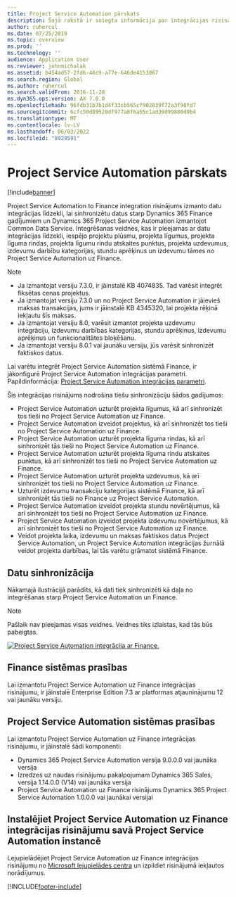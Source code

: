 ```yaml
---
title: Project Service Automation pārskats
description: Šajā rakstā ir sniegta informācija par integrācijas risinājumu Dynamics 365 Finance Dynamics 365 Project Service Automation.
author: ruhercul
ms.date: 07/25/2019
ms.topic: overview
ms.prod: ''
ms.technology: ''
audience: Application User
ms.reviewer: johnmichalak
ms.assetid: b454ad57-2fd6-46c9-a77e-646de4153067
ms.search.region: Global
ms.author: ruhercul
ms.search.validFrom: 2016-11-28
ms.dyn365.ops.version: AX 7.0.0
ms.openlocfilehash: 96fdb31b7b1d4f33cb565cf902039f72a3f90fd7
ms.sourcegitcommit: 6cfc50d89528df977a8f6a55c1ad39d99800d9b4
ms.translationtype: MT
ms.contentlocale: lv-LV
ms.lasthandoff: 06/03/2022
ms.locfileid: "8929591"
---
```

# <a name="project-service-automation-overview"></a>Project Service Automation pārskats

[!include[banner](../includes/banner.md)]


Project Service Automation to Finance integration risinājums izmanto datu integrācijas līdzekli, lai sinhronizētu datus starp Dynamics 365 Finance gadījumiem un Dynamics 365 Project Service Automation izmantojot Common Data Service. Integrēšanas veidnes, kas ir pieejamas ar datu integrācijas līdzekli, iespējo projektu plūsmu, projekta līgumus, projekta līguma rindas, projekta līgumu rindu atskaites punktus, projekta uzdevumus, izdevumu darbību kategorijas, stundu aprēķinus un izdevumu tāmes no Project Service Automation uz Finance.

> [!NOTE]
> - Ja izmantojat versiju 7.3.0, ir jāinstalē KB 4074835. Tad varēsit integrēt fiksētas cenas projektus.
> - Ja izmantojat versiju 7.3.0 un no Project Service Automation ir jāievieš maksas transakcijas, jums ir jāinstalē KB 4345320, lai projekta rēķinā iekļautu šīs maksas.
> - Ja izmantojat versiju 8.0, varēsit izmantot projekta uzdevumu integrāciju, izdevumu darbības kategorijas, stundu aprēķinus, izdevumu aprēķinus un funkcionalitātes bloķēšanu.
> - Ja izmantojat versiju 8.0.1 vai jaunāku versiju, jūs varēsit sinhronizēt faktiskos datus.

Lai varētu integrēt Project Service Automation sistēmā Finance, ir jākonfigurē Project Service Automation integrācijas parametri. Papildinformācija: [Project Service Automation integrācijas parametri](PSA-parameters.md).

Šis integrācijas risinājums nodrošina tiešu sinhronizāciju šādos gadījumos:

- Project Service Automation uzturēt projekta līgumus, kā arī sinhronizēt tos tieši no Project Service Automation uz Finance.
- Project Service Automation izveidot projektus, kā arī sinhronizēt tos tieši no Project Service Automation uz Finance.
- Project Service Automation uzturēt projekta līguma rindas, kā arī sinhronizēt tās tieši no Project Service Automation uz Finance.
- Project Service Automation uzturēt projekta līguma rindu atskaites punktus, kā arī sinhronizēt tos tieši no Project Service Automation uz Finance.
- Project Service Automation uzturēt projekta uzdevumus, kā arī sinhronizēt tos tieši no Project Service Automation uz Finance.
- Uzturēt izdevumu transakciju kategorijas sistēmā Finance, kā arī sinhronizēt tās tieši no Finance uz Project Service Automation.
- Project Service Automation izveidot projekta stundu novērtējumus, kā arī sinhronizēt tos tieši no Project Service Automation uz Finance.
- Project Service Automation izveidot projekta izdevumu novērtējumus, kā arī sinhronizēt tos tieši no Project Service Automation uz Finance.
- Veidot projekta laika, izdevumu un maksas faktiskos datus Project Service Automation, un Project Service Automation integrācijas žurnālā veidot projekta darbības, lai tās varētu grāmatot sistēmā Finance.

## <a name="data-synchronization"></a>Datu sinhronizācija

Nākamajā ilustrācijā parādīts, kā dati tiek sinhronizēti kā daļa no integrēšanas starp Project Service Automation un Finance.

> [!NOTE]
> Pašlaik nav pieejamas visas veidnes. Veidnes tiks izlaistas, kad tās būs pabeigtas.

[![Project Service Automation integrācija ar Finance.](./media/PSA-integration.png)](./media/PSA-integration.png)

## <a name="system-requirements-for-finance"></a>Finance sistēmas prasības

Lai izmantotu Project Service Automation uz Finance integrācijas risinājumu, ir jāinstalē Enterprise Edition 7.3 ar platformas atjauninājumu 12 vai jaunāku versiju.

## <a name="system-requirements-for-project-service-automation"></a>Project Service Automation sistēmas prasības

Lai izmantotu Project Service Automation uz Finance integrācijas risinājumu, ir jāinstalē šādi komponenti:

- Dynamics 365 Project Service Automation versija 9.0.0.0 vai jaunāka versija
- Izredzes uz naudas risinājumu pakalpojumam Dynamics 365 Sales, versija 1.14.0.0 (V14) vai jaunāka versija
- Project Service Automation uz Finance risinājums Dynamics 365 Project Service Automation 1.0.0.0 vai jaunākai versijai

## <a name="install-the-project-service-automation-to-finance-integration-solution-in-your-project-service-automation-instance"></a>Instalējiet Project Service Automation uz Finance integrācijas risinājumu savā Project Service Automation instancē

Lejupielādējiet Project Service Automation uz Finance integrācijas risinājumu no [Microsoft lejupielādes centra](https://www.microsoft.com/download/details.aspx?id=57016) un izpildiet risinājumā iekļautos norādījumus.


[!INCLUDE[footer-include](../includes/footer-banner.md)]